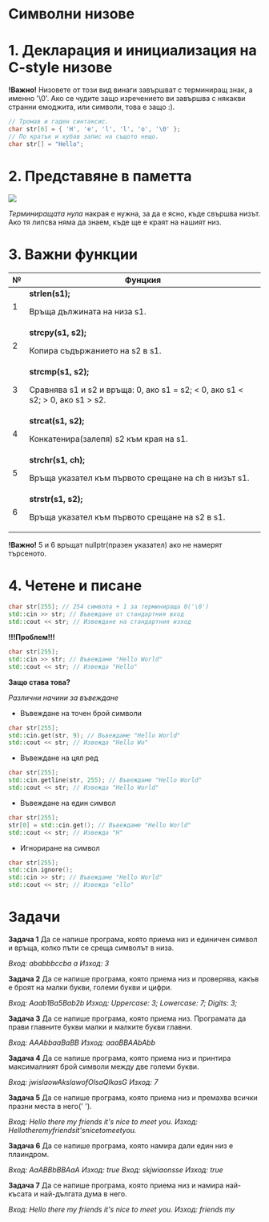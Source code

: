 <h1>Символни низове</h1>

<h1>1. Декларация и инициализация на C-style низове</h1>

**!Важно!** Низовете от този вид винаги завършват с терминиращ знак, а именно '\0'.
Ако се чудите защо изречението ви завършва с някакви странни емоджита, или символи, това е защо :).

```c++
// Тромав и гаден синтаксис.
char str[6] = { 'H', 'e', 'l', 'l', 'o', '\0' };
// По кратък и хубав запис на същото нещо.
char str[] = "Hello";
```

<h1>2. Представяне в паметта</h1>

![](https://www.tutorialspoint.com/cplusplus/images/string_representation.jpg)

*Терминиращата нула* накрая е нужна, за да е ясно, къде свършва низът. Ако тя липсва няма да знаем, къде ще е краят на нашият низ.

<h1>3. Важни функции</h1>

|№|                                                 Фунцкия                                                 |
|-|---------------------------------------------------------------------------------------------------------|
|1|**strlen(s1);**    <p>Връща дължината на низа s1.</p>                                                    |
|2|**strcpy(s1, s2);**<p>Копира съдържанието на s2 в s1.</p>                                                |
|3|**strcmp(s1, s2);**<p>Сравнява s1 и s2 и връща: 0, ако s1 = s2; < 0, ако s1 < s2; > 0, ако s1 > s2.</p>  |
|4|**strcat(s1, s2);**<p>Конкатенира(залепя) s2 към края на s1.</p>                                         |
|5|**strchr(s1, ch);**<p>Връща указател към първото срещане на ch в низът s1.</p>                           |
|6|**strstr(s1, s2);**<p>Връща указател към първото срещане на s2 в s1.</p>                                 |

**!Важно!** 5 и 6 връщат nullptr(празен указател) ако не намерят търсеното.

<h1>4. Четене и писане</h1>

```c++
char str[255]; // 254 символа + 1 за терминираща 0('\0')
std::cin >> str; // Въвеждане от стандартния вход
std::cout << str; // Извеждане на стандартния изход
```

**!!!Проблем!!!**

```c++
char str[255];
std::cin >> str; // Въвеждаме "Hello World"
std::cout << str; // Извежда "Hello"
```

**Защо става това?**

*Различни начини за въвеждане*

- Въвеждане на точен брой символи

```c++
char str[255];
std::cin.get(str, 9); // Въвеждаме "Hello World"
std::cout << str; // Извежда "Hello Wo"
```

- Въвеждане на цял ред

```c++
char str[255];
std::cin.getline(str, 255); // Въвеждаме "Hello World"
std::cout << str; // Извежда "Hello World"
```

- Въвеждане на един символ

```c++
char str[255];
str[0] = std::cin.get(); // Въвеждаме "Hello World"
std::cout << str; // Извежда "H"
```

- Игнориране на символ
```c++
char str[255];
std::cin.ignore();
std::cin >> str; // Въвеждаме "Hello World"
std::cout << str; // Извежда "ello"
```

<h1>Задачи</h1>

**Задача 1** Да се напише програма, която приема низ и единичен символ и връща, колко пъти се среща символът в низа.

*Вход: ababbbccba a Изход: 3*

**Задача 2** Да се напише програма, която приема низ и проверява, какъв е броят на малки букви, големи букви и цифри.

*Вход: Aaab1Ba5Bab2b Изход: Uppercase: 3; Lowercase: 7; Digits: 3;*

**Задача 3** Да се напише програма, която приема низ. Програмата да прави главните букви малки и малките букви главни.

*Вход: AAAbbaaBaBB Изход: aaaBBAAbAbb*

**Задача 4** Да се напише програма, която приема низ и принтира максималният брой символи между две големи букви.

*Вход: jwislaowAkslawofOlsaQlkasG Изход: 7*

**Задача 5** Да се напише програма, която приема низ и премахва всички празни места в него(' ').

*Вход: Hello there my friends it's nice to meet you. Изход: Hellotheremyfriendsit'snicetomeetyou.*

**Задача 6** Да се напише програма, която намира дали един низ е плаиндром.

*Вход: AaABBbBBAaA Изход: true*
*Вход: skjwiaonsse Изход: true*

**Задача 7** Да се напише програма, която приема низ и намира най-късата и най-дългата дума в него.

*Вход: Hello there my friends it's nice to meet you. Изход: friends my*